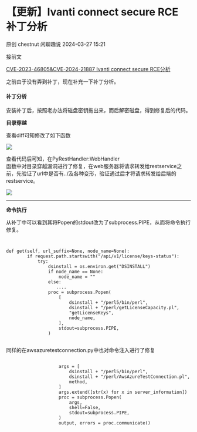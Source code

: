 #  【更新】Ivanti connect secure RCE 补丁分析   
原创 chestnut  闲聊趣说   2024-03-27 15:21  
  
接前文  
  
[CVE-2023-46805&CVE-2024-21887 Ivanti connect secure RCE分析](http://mp.weixin.qq.com/s?__biz=MzIwODc2NjgxNA==&mid=2247483998&idx=1&sn=458260eabdb4ebe9e3c9d30dfd288ee4&chksm=977f506fa008d979f941328ab85b69cebef494aeb5fc33728e7b4f1962d6a7ca72b7c795c001&scene=21#wechat_redirect)  
  
  
之前由于没有弄到补丁，现在补充一下补丁分析。  
#### 补丁分析  
  
安装补丁后，按照老办法将磁盘密钥拖出来，而后解密磁盘，得到修复后的代码。  
  
**目录穿越**  
  
查看diff可知修改了如下函数  
  
![](https://mmbiz.qpic.cn/mmbiz_png/M3XUNBmia1tMDyBLMECYfHbichLXViabLRVmYXBlcbBatNhUAHJ2Naiarq4acmdr7DsRqvJzXffOmPYvdicypjXtoTw/640?wx_fmt=png&from=appmsg "")  
  
查看代码后可知，在PyRestHandler:WebHandler  
函数中对目录穿越漏洞进行了修复，在web服务器将请求转发给restservice之前，先验证了url中是否有../及各种变形，验证通过后才将请求转发给后端的restservice。  
  
  
![](https://mmbiz.qpic.cn/mmbiz_png/M3XUNBmia1tMDyBLMECYfHbichLXViabLRVscyVrqEqHUDUN5Qa2UicDTsa88HF4GRwRtq02XqB2Y0m3iaiaf1cEnSCw/640?wx_fmt=png&from=appmsg "")  
  
****  
**命令执行**  
  
从补丁中可以看到其将Popen的stdout改为了subprocess.PIPE，从而将命令执行修复。  
```
    
```  
```
def get(self, url_suffix=None, node_name=None):
        if request.path.startswith("/api/v1/license/keys-status"):
            try:
                dsinstall = os.environ.get("DSINSTALL")
                if node_name == None:
                    node_name = ""
                else:
                   ....
                proc = subprocess.Popen(
                    [
                        dsinstall + "/perl5/bin/perl",
                        dsinstall + "/perl/getLicenseCapacity.pl",
                        "getLicenseKeys",
                        node_name,
                    ],
                    stdout=subprocess.PIPE,
                )
```  
```

```  
  
  
同样的在awsazuretestconnection.py中也对命令注入进行了修复  
```

```  
```
                    args = [
                        dsinstall + "/perl5/bin/perl",
                        dsinstall + "/perl/AwsAzureTestConnection.pl",
                        method,
                    ]
                    args.extend([str(x) for x in server_information])
                    proc = subprocess.Popen(
                        args,
                        shell=False,
                        stdout=subprocess.PIPE,
                    )
                    output, errors = proc.communicate()
```  
```

```  
  
  
